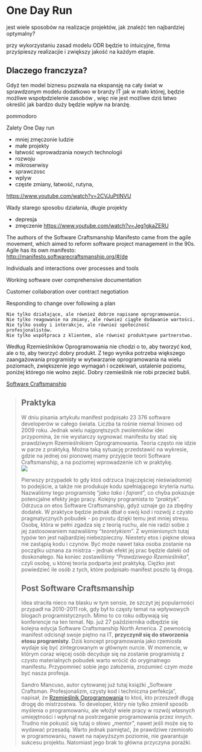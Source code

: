 # One Day Run
jest wiele sposobów na realizacje projektów, jak znaleźć ten najbardziej optymalny?

przy wykorzystaniu zasad modelu ODR będzie to intuicyjne, firma przyśpieszy realizacjie i zwiększy jakość
na każdym etapie. 



## Dlaczego franczyza?

Gdyż ten model biznesu pozwala na ekspansję na cały świat w sprawdzonym modelu
dodatkowo w branży IT jak w mało której, będzie możliwe wspołpdzielenie zasobów ,
więc nie jest możliwe dziś łatwo określić jak bardzo duży będzie wpływ na branżę.



pommodoro

Zalety One Day run 
+ mniej zmęczonie ludzie
+ małe projekty
+ łatwość wprowadzania nowych technologii
+ rozwoju
+ mikroserwisy
+ sprawczosc
+ wplyw
+ częste zmiany, łatwość, rutyna, 

https://www.youtube.com/watch?v=2CVJuPtlNVU


Wady starego sposobu działania, długie projekty
+ depresja
+ zmęczenie
https://www.youtube.com/watch?v=Jeg1gkaZERU



The authors of the Software Craftsmanship Manifesto came from the agile movement, which aimed to reform software project management in the 90s. 
Agile has its own manifesto:
http://manifesto.softwarecraftsmanship.org/#/de

Individuals and interactions over processes and tools

Working software over comprehensive documentation

Customer collaboration over contract negotiation

Responding to change over following a plan


    Nie tylko działające, ale również dobrze napisane oprogramowanie.
    Nie tylko reagowanie na zmiany, ale również ciągłe dodawanie wartości.
    Nie tylko osoby i interakcje, ale również społeczność profesjonalistów.
    Nie tylko współpraca z klientem, ale również produktywne partnerstwo.


Według Rzemieślników Oprogramowania nie chodzi o to, aby tworzyć kod, ale o to, aby tworzyć dobry produkt. Z tego wynika potrzeba większego zaangażowania programisty w wytwarzanie oprogramowania na wielu poziomach, zwiększenie jego wymagań i oczekiwań, ustalenie poziomu, poniżej którego nie wolno zejść. Dobry rzemieślnik nie robi przecież bubli.


[Software Craftsmanship](https://bulldogjob.pl/news/274-software-craftsmanship)

> ## Praktyka
> 
>   
> 
> W dniu pisania artykułu manifest podpisało 23 376 software developerów w całego świata. Liczba ta rośnie niemal liniowo od 2009 roku. Jednak wielu najgorętszych zwolenników idei przypomina, że nie wystarczy sygnować manifestu by stać się prawdziwym Rzemieślnikiem Oprogramowania. Teoria często nie idzie w parze z praktyką. Można taką sytuację przedstawić na wykresie, gdzie na jednej osi pionowej mamy przyjęcie teorii Software Craftsmanship, a na poziomej wprowadzenie ich w praktykę.  
> ![](https://bulldogjob.pl/system/photos/files/000/001/885/original/Screen_Shot_2017-10-02_at_22.52.09.png)
> 
> Pierwszy przypadek to gdy ktoś odrzuca (najczęściej nieświadomie) to podejście, a także nie produkuje kodu spełniającego kryteria nurtu. Nazwaliśmy tego programistę “_jako tako i fajrant_”, co chyba pokazuje potencjalne efekty jego pracy. Kolejny programista to “_praktyk_”. Odrzuca on etos Software Craftsmanship, gdyż uznaje go za zbędny dodatek. W praktyce będzie jednak dbał o swój kod i rozwój z czysto pragmatycznych pobudek - po prostu dzięki temu jest mniej stresu. Osobę, która w pełni zgadza się z teorią ruchu, ale nie radzi sobie z jej zastosowaniem nazwaliśmy “_teoretykiem_”. Z wymienionych tutaj typów ten jest najbardziej niebezpieczny. Niestety etos i piękne słowa nie zastąpią kodu i czynów. Być może nawet taka osoba zostanie na początku uznana za mistrza - jednak efekt jej prac będzie daleki od doskonałego. Na koniec zostawiliśmy “_Prawdziwego Rzemieślnika_”, czyli osobę, u której teoria podparta jest praktyką. Ciężko jest powiedzieć ile osób z tych, które podpisało manifest poszło tą drogą.
> 
>   
> 
> ## Post Software Craftsmanship
> 
>   
> 
> Idea straciła nieco na blasku w tym sensie, że szczyt jej popularności przypadł na 2010-2011 rok, gdy był to częsty temat na wpływowych blogach programistycznych. Mimo to co roku odbywają się konferencje na ten temat. Np. już 27 października odbędzie się kolejna edycja Software Craftsmanship North America. Z pewnością manifest odcisnął swoje piętno na IT, **przyczynił się do stworzenia etosu programisty**. Dziś koncept programowania jako rzemiosła wydaje się być zintegrowanym w głównym nurcie. W momencie, w którym coraz więcej osób decyduje się na zostanie programistą z czysto materialnych pobudek warto wrócić do oryginalnego manifestu. Przypomnieć sobie jego założenia, zrozumieć czym może być nasza profesja.
> 
>   
> 
> Sandro Mancuso, autor cytowanej już tutaj książki „Software Craftsman. Profesjonalizm, czysty kod i techniczna perfekcja”, napisał, że [Rzemieślnik Oprogramowania](https://www.slideshare.net/sandromancuso/software-craftsmanship-12676551) to ktoś, kto przeszedł długą drogę do mistrzostwa. To developer, który nie tylko zmienił sposób myślenia o programowaniu, ale włożył wiele pracy w rozwój własnych umiejętności i wpłynął na postrzeganie programowania przez innych. Trudno nie pokusić się tutaj o słowo „mentor”, nawet jeśli może się to wydawać przesadą. Warto jednak pamiętać, że prawdziwe rzemiosło w programowaniu, nawet na najwyższym poziomie, nie gwarantuje sukcesu projektu. Natomiast jego brak to główna przyczyna porażki.